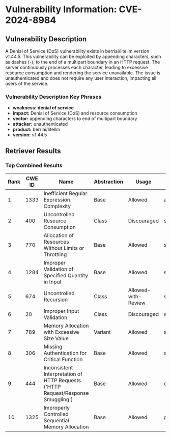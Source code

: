 # Vulnerability Information: CVE-2024-8984

## Vulnerability Description
A Denial of Service (DoS) vulnerability exists in berriai/litellm version v1.44.5. This vulnerability can be exploited by appending characters, such as dashes (-), to the end of a multipart boundary in an HTTP request. The server continuously processes each character, leading to excessive resource consumption and rendering the service unavailable. The issue is unauthenticated and does not require any user interaction, impacting all users of the service.

### Vulnerability Description Key Phrases
- **weakness:** **denial of service**
- **impact:** Denial of Service (DoS) and resource consumption
- **vector:** appending characters to end of multipart boundary
- **attacker:** unauthenticated
- **product:** berriai/litellm
- **version:** v1.44.5

## Retriever Results

### Top Combined Results

| Rank | CWE ID | Name | Abstraction | Usage  | Retrievers | Individual Scores |
|------|--------|------|-------------|-------|------------|-------------------|
| 1 | 1333 | Inefficient Regular Expression Complexity | Base | Allowed | alternate_terms | 0.700 |
| 2 | 400 | Uncontrolled Resource Consumption | Class | Discouraged | sparse | 0.410 |
| 3 | 770 | Allocation of Resources Without Limits or Throttling | Base | Allowed | sparse | 0.405 |
| 4 | 1284 | Improper Validation of Specified Quantity in Input | Base | Allowed | sparse | 0.388 |
| 5 | 674 | Uncontrolled Recursion | Class | Allowed-with-Review | sparse | 0.377 |
| 6 | 20 | Improper Input Validation | Class | Discouraged | sparse | 0.374 |
| 7 | 789 | Memory Allocation with Excessive Size Value | Variant | Allowed | sparse | 0.371 |
| 8 | 306 | Missing Authentication for Critical Function | Base | Allowed | sparse | 0.370 |
| 9 | 444 | Inconsistent Interpretation of HTTP Requests ('HTTP Request/Response Smuggling') | Base | Allowed | dense | 0.476 |
| 10 | 1325 | Improperly Controlled Sequential Memory Allocation | Base | Allowed | graph | 0.002 |

